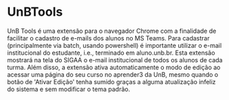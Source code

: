 # UnBTools
UnB Tools é uma extensão para o navegador Chrome com a finalidade de facilitar o cadastro de e-mails dos alunos no MS Teams. Para cadastrar (principalmente via batch, usando powershell) é importante utilizar o e-mail institucional do estudante, i.e., terminado em aluno.unb.br. Esta extensão mostrará na tela do SIGAA o e-mail institucional de todos os alunos de cada turma. Além disso, a extensão ativa automaticamente o modo de edição ao acessar uma página do seu curso no aprender3 da UnB, mesmo quando o botão de 'Ativar Edição' tenha sumido graças a alguma atualização infeliz do sistema e sem modificar o tema padrão. 
